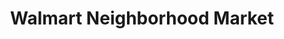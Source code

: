 ---
title: "Walmart Neighborhood Market"
url: /chandler/walmart-neighborhood-market/
shop: supermarket
---